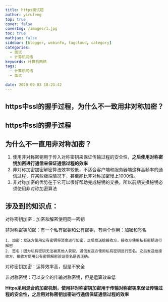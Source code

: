 ```yaml
---
title: https面试题
author: yirufeng
top: true
cover: false
coverImg: /images/1.jpg
toc: true
mathjax: false
sidebar: [blogger, webinfo, tagcloud, category]
categories: 
  - 面试
  - 计算机网络
keywords: 计算机网络
tags:
  - 计算机网络
  - 面试

date: 2020-09-03 18:23:42
---
```




## https中ssl的握手过程，为什么不一致用非对称加密？

## https中ssl的握手过程



## 为什么不一直用非对称加密？

1. 使用非对称密钥用于传入对称密钥来保证传输过程的安全性，**之后使用对称密钥加密进行通信来保证通信过程的效率**
2. 非对称加密加密解密算法效率较低，不适合客户端和服务器端这样高频率的通信过程，在某些极端情况下，甚至能比非对称加密慢上1000倍。
3. 非对称加密的优势在于它可以很好帮助完成秘钥的交换，所以前期交换秘钥必须使用非对称加密算法

## 涉及到的知识点：

对称密钥加密：加密和解密使用同一密钥

非对称密钥加密：有一个私有密钥和公有密钥，有两个作用：加密和签名

	1. 加密：发送方使用公有密钥将消息进行加密，之后发送给接收方，接收方使用私有密钥进行解密
 	2. 签名：因为私有密钥无法被其他人获取，通信发送方使用私有密钥进行签名，之后发送给接收方，接收方使用公有密钥解密验证签名是否正确。

对称密钥加密：运算效率高，但是不安全

非对称密钥：可以安全的传输对称密钥，但是运算效率低

**Https采用混合的加密机制，使用非对称密钥加密用于传输对称密钥来保证传输过程的安全性，之后用对称密钥加密进行通信保证通信过程的效率**

